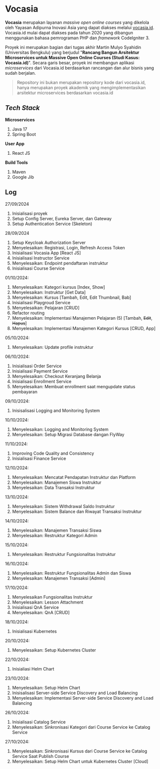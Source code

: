 # Vocasia
**Vocasia** merupakan layanan *massive open online courses* yang dikelola oleh Yayasan Adipurna Inovasi Asia yang dapat diakses melalui [vocasia.id](https://vocasia.id). Vocasia.id mulai dapat diakses pada tahun 2020 yang dibangun menggunakan bahasa pemrograman PHP dan *framework* CodeIgniter 3.

Proyek ini merupakan bagian dari tugas akhir Martin Mulyo Syahidin (Universitas Bengkulu) yang berjudul "**Rancang Bangun Arsitektur Microservices untuk Massive Open Online Courses (Studi Kasus: Vocasia.id)**". Secara garis besar, proyek ini membangun aplikasi *microservices* dari Vocasia.id berdasarkan rancangan dan alur bisnis yang sudah berjalan.

> Repository ini bukan merupakan repository kode dari vocasia.id, hanya merupakan proyek akademik yang mengimplementasikan arsitektur microservices berdasarkan vocasia.id

## *Tech Stack*
**Microservices**
1. Java 17
2. Spring Boot

**User App**
1. React JS

**Build Tools**
1. Maven
2. Google Jib

## Log
27/09/2024
1. Inisialisasi proyek
2. Setup Config Server, Eureka Server, dan Gateway
3. Setup Authentication Service (Skeleton)

28/09/2024
1. Setup Keycloak Authorization Server
2. Menyelesaikan: Registrasi, Login, Refresh Access Token
3. Inisialisasi Vocasia App [React JS]
4. Inisialisasi Instructor Service
5. Menyelesaikan: Endpoint pendaftaran instruktur
6. Inisialisasi Course Service

01/10/2024:
1. Menyelesaikan: Kategori kursus [Index, Show]
2. Menyelesaikan: Instruktur [Get Data]
3. Menyelesaikan: Kursus [Tambah, Edit, Edit Thumbnail, Bab]
4. Inisialisasi Playgroud Service
5. Menyelesaikan: Pelajaran [CRUD]
6. Refactor routing
7. Menyelesaikan: Implementasi Manajemen Pelajaran (5) [Tambah, ~~Edit~~, ~~Hapus~~]
8. Menyelesaikan: Implementasi Manajemen Kategori Kursus [CRUD, App]

05/10/2024:
1. Menyelesaikan: Update profile instruktur

06/10/2024:
1. Inisialisasi Order Service
2. Inisialisasi Payment Service
3. Menyelesaikan: Checkout Keranjang Belanja
4. Inisialisasi Enrollment Service
5. Menyelesaikan: Membuat enrollment saat mengupdate status pembayaran

09/10/2024:
1. Inisisalisasi Logging and Monitoring System

10/10/2024:
1. Menyelesaikan: Logging and Monitoring System
2. Menyelesaikan: Setup Migrasi Database dangan FlyWay

11/10/2024:
1. Improving Code Quality and Consistency
2. Inisialisasi Finance Service

12/10/2024:
1. Menyelesaikan: Mencatat Pendapatan Instruktur dan Platform
2. Menyelesaikan: Manajemen Siswa Instruktur
3. Menyelesaikan: Data Transaksi Instruktur

13/10/2024:
1. Menyelesaikan: Sistem Withdrawal Saldo Instruktur
2. Menyelesaikan: Sistem Balance dan Riwayat Transaksi Instruktur

14/10/2024:
1. Menyelesaikan: Manajemen Transaksi Siswa
2. Menyelesaikan: Restruktur Kategori Admin

15/10/2024:
1. Menyelesaikan: Restruktur Fungsionalitas Instruktur

16/10/2024:
1. Menyelesaikan: Restruktur Fungsionalitas Admin dan Siswa
2. Menyelesaikan: Manajemen Transaksi [Admin]

17/10/2024:
1. Menyelesaikan Fungsionalitas Instruktur
2. Menyelesaikan: Lesson Attachment
3. Inisialisasi QnA Service
4. Menyelesaikan: QnA [CRUD]

18/10/2024:
1. Inisialisasi Kubernetes

20/10/2024:
1. Menyelesaikan: Setup Kubernetes Cluster

22/10/2024:
1. Inisialiasi Helm Chart

23/10/2024:
1. Menyelesaikan: Setup Helm Chart
2. Inisisalisasi Server-side Service Discovery and Load Balancing
3. Menyelesaikan: Implementasi Server-side Service Discovery and Load Balancing

26/10/2024:
1. Inisialisasi Catalog Service
2. Menyelesaikan: Sinkronisasi Kategori dari Course Service ke Catalog Service

27/10/2024:
1. Menyelesaikan: Sinkronisasi Kursus dari Course Service ke Catalog Service Saat Publish Course
1. Menyelesaikan: Setup Helm Chart untuk Kubernetes Cluster [Cloud]
